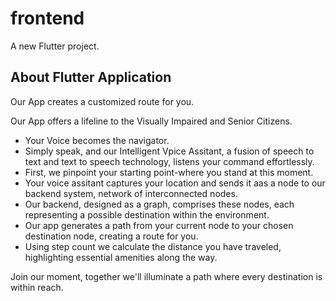 # frontend

A new Flutter project.

## About Flutter Application

Our App creates a customized route for you. 

Our App offers a lifeline to the Visually Impaired and Senior Citizens.

 - Your Voice becomes the navigator. 
 - Simply speak, and our Intelligent Vpice Assitant, a fusion of speech to text and text to speech technology, listens your command effortlessly. 
 - First, we pinpoint your starting point-where you stand at this moment.
 - Your voice assitant captures your location and sends it aas a node to our backend system, network of interconnected nodes. 
 - Our backend, designed as a graph, comprises these nodes, each representing a possible destination within the environment. 
 - Our app generates a path from your current node to your chosen destination node, creating a route for you.
 - Using step count we calculate the distance you have traveled, highlighting essential amenities along the way. 

Join our moment, together we'll illuminate a path where every destination is within reach. 